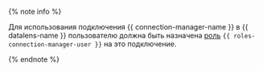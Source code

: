 {% note info %}

Для использования подключения {{ connection-manager-name }} в {{ datalens-name }} пользователю должна быть назначена [роль](../../metadata-hub/security/connection-manager-roles.md) `{{ roles-connection-manager-user }}` на это подключение.

{% endnote %}
